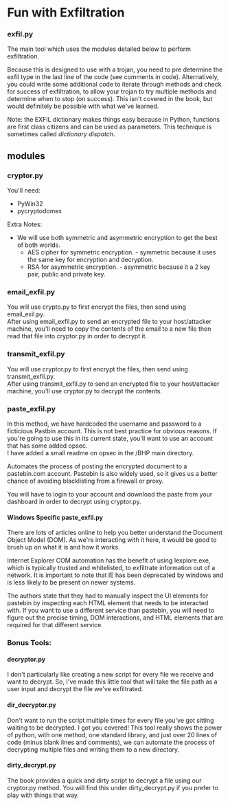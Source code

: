 # Fun with Exfiltration

### exfil.py

The main tool which uses the modules detailed below to perform exfiltration.  
  
Because this is designed to use with a trojan, you need to pre determine the exfil type in the last line of the code (see comments in code). Alternatively, you could write some additional code to iterate through methods and check for success of exfiltration, to allow your trojan to try multiple methods and determine when to stop (on success). This isn't covered in the book, but would definitely be possible with what we've learned.  
  
Note: the EXFIL dictionary makes things easy because in Python, functions are first class citizens and can be used as parameters. This technique is sometimes called *dictionary dispatch*.  

## modules

### cryptor.py

You'll need:  
* PyWin32  
* pycryptodomex  
  
Extra Notes:  
* We will use both symmetric and asymmetric encryption to get the best of both worlds.  
    * AES cipher for symmetric encryption. - symmetric because it uses the same key for encryption and decryption.  
    * RSA for asymmetric encryption. - asymmetric because it a 2 key pair, public and private key.  

### email_exfil.py

You will use crypto.py to first encrypt the files, then send using email_exil.py.  
After using email_exfil.py to send an encrypted file to your host/attacker machine, you'll need to copy the contents of the email to a new file then read that file into cryptor.py in order to decrypt it.  


### transmit_exfil.py

You will use cryptor.py to first encrypt the files, then send using transmit_exfil.py.  
After using transmit_exfil.py to send an encrypted file to your host/attacker machine, you'll use cryptor.py to decrypt the contents.  

### paste_exfil.py

In this method, we have hardcoded the username and password to a ficticious Pastbin account. This is not best practice for obvious reasons. If you're going to use this in its current state, you'll want to use an account that has some added opsec.  
I have added a small readme on opsec in the /BHP main directory.  
  
Automates the process of posting the encrypted document to a pastebin.com account. Pastebin is also widely used, so it gives us a better chance of avoiding blacklisting from a firewall or proxy.  

You will have to login to your account and download the paste from your dashboard in order to decrypt using cryptor.py.  

#### Windows Specific paste_exfil.py 

There are lots of articles online to help you better understand the Document Object Model (DOM). As we're interacting with it here, it would be good to brush up on what it is and how it works.  

Internet Explorer COM automation has the benefit of using Iexplore.exe, which is typically trusted and whitelisted, to exfiltrate information out of a network. It is important to note that IE has been deprecated by windows and is less likely to be present on newer systems.  

The authors state that they had to manually inspect the UI elements for pastebin by inspecting each HTML element that needs to be interacted with. If you want to use a different service than pastebin, you will need to figure out the precise timing, DOM interactions, and HTML elements that are required for that different service.  

### Bonus Tools:

#### decryptor.py

I don't particularly like creating a new script for every file we receive and want to decrypt. So, I've made this little tool that will take the file path as a user input and decrypt the file we've exfiltrated.  

#### dir_decryptor.py

Don't want to run the script multiple times for every file you've got sitting waiting to be decrypted. I got you covered! This tool really shows the power of python, with one method, one standard library, and just over 20 lines of code (minus blank lines and comments), we can automate the process of decrypting multiple files and writing them to a new directory.  

#### dirty_decrypt.py

The book provides a quick and dirty script to decrypt a file using our cryptor.py method. You will find this under dirty_decrypt.py if you prefer to play with things that way.  
